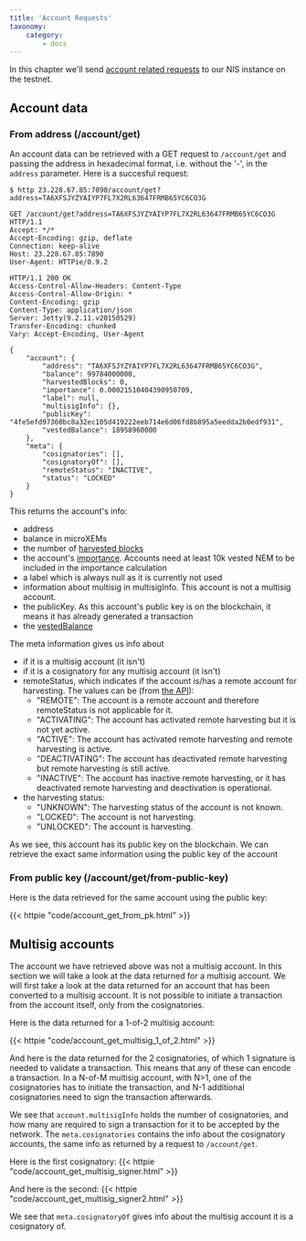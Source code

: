 ```yaml
---
title: 'Account Requests'
taxonomy:
    category:
        - docs
---
```


In this chapter we'll send [account related requests](http://bob.nem.ninja/docs/#account-related-requests) to our NIS instance on the testnet.

## Account data 
### From address (/account/get)
An account data can be retrieved with a GET request to `/account/get` and
passing the address in hexadecimal format, i.e. without the '-', in the
`address` parameter. Here is a succesful request:

```HTTP
$ http 23.228.67.85:7890/account/get?address=TA6XFSJYZYAIYP7FL7X2RL63647FRMB65YC6CO3G

GET /account/get?address=TA6XFSJYZYAIYP7FL7X2RL63647FRMB65YC6CO3G HTTP/1.1
Accept: */*
Accept-Encoding: gzip, deflate
Connection: keep-alive
Host: 23.228.67.85:7890
User-Agent: HTTPie/0.9.2

HTTP/1.1 200 OK
Access-Control-Allow-Headers: Content-Type
Access-Control-Allow-Origin: *
Content-Encoding: gzip
Content-Type: application/json
Server: Jetty(9.2.11.v20150529)
Transfer-Encoding: chunked
Vary: Accept-Encoding, User-Agent

{
    "account": {
        "address": "TA6XFSJYZYAIYP7FL7X2RL63647FRMB65YC6CO3G", 
        "balance": 99784000000, 
        "harvestedBlocks": 0, 
        "importance": 0.00021510404390950709, 
        "label": null, 
        "multisigInfo": {}, 
        "publicKey": "4fe5efd97360bc8a32ec105d419222eeb714e6d06fd8b895a5eedda2b0edf931", 
        "vestedBalance": 18958960000
    }, 
    "meta": {
        "cosignatories": [], 
        "cosignatoryOf": [], 
        "remoteStatus": "INACTIVE", 
        "status": "LOCKED"
    }
}
```

This returns the account's info:
* address
* balance in microXEMs
* the number of [harvested blocks](https://blog.nem.io/the-beginners-guide-to-nem/#whatisharvesting)
* the account's [importance](https://blog.nem.io/the-beginners-guide-to-nem/#whatisproofofimportance). Accounts need at least 10k vested NEM to be included in the importance calculation
* a label which is always null as it is currently not used
* information about multisig in multisigInfo. This account is not a multisig account.
* the publicKey. As this account's public key is on the blockchain, it means it has already generated a transaction
* the [vestedBalance](https://blog.nem.io/the-beginners-guide-to-nem/#whatisavestedbalance)

The meta information gives us info about

* if it is a multisig account (it isn't)
* if it is a cosignatory for any multisig account (it isn't)
* remoteStatus, which indicates if the account is/has a remote account for harvesting. The values can be (from [the API](http://bob.nem.ninja/docs/#accountMetaData)):
  * "REMOTE": The account is a remote account and therefore remoteStatus is not applicable for it.
  * "ACTIVATING": The account has activated remote harvesting but it is not yet active.
  * "ACTIVE": The account has activated remote harvesting and remote harvesting is active.
  * "DEACTIVATING": The account has deactivated remote harvesting but remote harvesting is still active.
  * "INACTIVE": The account has inactive remote harvesting, or it has deactivated remote harvesting and deactivation is operational.
* the harvesting status:
  * "UNKNOWN": The harvesting status of the account is not known.
  * "LOCKED": The account is not harvesting.
  * "UNLOCKED": The account is harvesting.


As we see, this account has its public key on the blockchain. We can retrieve the exact same information using the public key of the account

### From public key (/account/get/from-public-key)
Here is the data retrieved for the same account using the public key:


{{< httpie "code/account_get_from_pk.html" >}}

## Multisig accounts

The account we have retrieved above was not a multisig account. In this section we will take a look at 
the data returned for a multisig account. We will first take a look at the data returned for an account
that has been converted to a multisig account. It is not possible to initiate a transaction from the account itself,
only from the cosignatories.

Here is the data returned for a 1-of-2 multisig account:


{{< httpie "code/account_get_multisig_1_of_2.html" >}}


And here is the data returned for the 2 cosignatories, of which 1 signature is needed to validate a transaction. This means that
any of these can encode a transaction. In a N-of-M multisig account, with N>1, one of the cosignatories has to initiate the transaction,
and N-1 additional cosignatories need to sign the transaction afterwards.

We see that `account.multisigInfo` holds the number of cosignatories, and how many are required to sign a transaction for it to be accepted by the network.
The `meta.cosignatories` contains the info about the cosignatory accounts, the same info as returned by a request to `/account/get`.

Here is the first cosignatory:
{{< httpie "code/account_get_multisig_signer.html" >}}

And here is the second:
{{< httpie "code/account_get_multisig_signer2.html" >}}

We see that `meta.cosignatoryOf` gives info about the multisig account it is a cosignatory of.